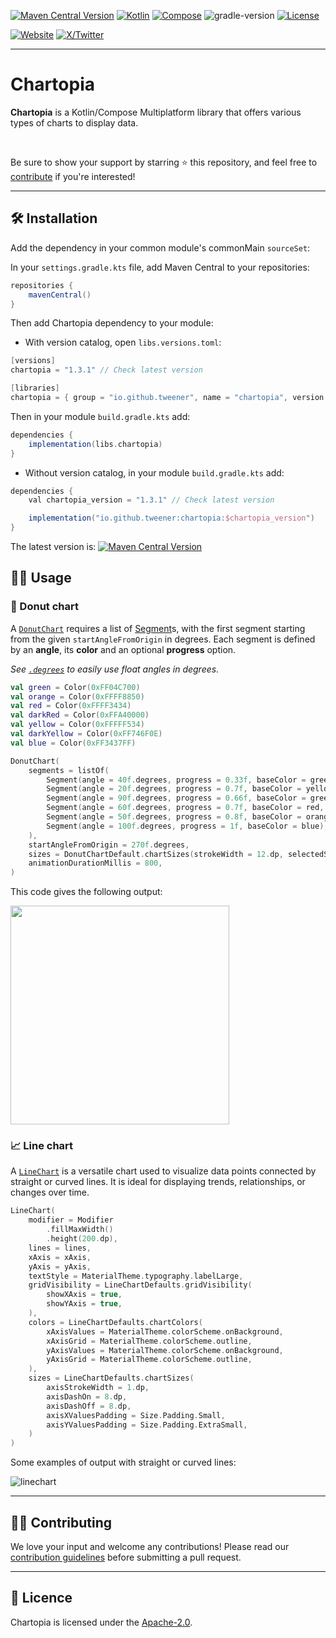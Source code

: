 [![Maven Central Version](https://img.shields.io/maven-central/v/io.github.tweener/chartopia?color=orange)](https://central.sonatype.com/artifact/io.github.tweener/chartopia)
[![Kotlin](https://img.shields.io/badge/kotlin-2.1.0-blue.svg?logo=kotlin)](http://kotlinlang.org)
[![Compose](https://img.shields.io/badge/compose-1.7.3-blue.svg?logo=jetpackcompose)](https://www.jetbrains.com/lp/compose-multiplatform)
![gradle-version](https://img.shields.io/badge/gradle-8.11.1-blue?logo=gradle)
[![License](https://img.shields.io/badge/License-Apache%202.0-green.svg)](https://opensource.org/licenses/Apache-2.0)

[![Website](https://img.shields.io/badge/Author-vivienmahe.com-purple)](https://vivienmahe.com/)
[![X/Twitter](https://img.shields.io/twitter/follow/VivienMahe)](https://twitter.com/VivienMahe)

---

# Chartopia

**Chartopia** is a Kotlin/Compose Multiplatform library that offers various types of charts to display data.

<br>

Be sure to show your support by starring ⭐️ this repository, and feel free to [contribute](#-contributing) if you're interested!

---

## 🛠️ Installation

Add the dependency in your common module's commonMain `sourceSet`:

In your `settings.gradle.kts` file, add Maven Central to your repositories:
```Groovy
repositories {
    mavenCentral()
}
```

Then add Chartopia dependency to your module:

- With version catalog, open `libs.versions.toml`:
```Groovy
[versions]
chartopia = "1.3.1" // Check latest version

[libraries]
chartopia = { group = "io.github.tweener", name = "chartopia", version.ref = "chartopia" }
```

Then in your module `build.gradle.kts` add:
```Groovy
dependencies {
    implementation(libs.chartopia)
}
```

- Without version catalog, in your module `build.gradle.kts` add:
```Groovy
dependencies {
    val chartopia_version = "1.3.1" // Check latest version

    implementation("io.github.tweener:chartopia:$chartopia_version")
}
```

The latest version is: [![Maven Central Version](https://img.shields.io/maven-central/v/io.github.tweener/chartopia?color=orange)](https://central.sonatype.com/artifact/io.github.tweener/chartopia)

## 🧑‍💻 Usage

### 🍩 Donut chart
A [`DonutChart`](https://github.com/Tweener/chartopia/blob/main/chartopia/src/commonMain/kotlin/com/tweener/chartopia/type/donut/DonutChart.kt) requires a list of [Segment](https://github.com/Tweener/chartopia/blob/main/chartopia/src/commonMain/kotlin/com/tweener/chartopia/type/donut/model/Segment.kt)s, with the first segment starting from the given `startAngleFromOrigin` in degrees.
Each segment is defined by an **angle**, its **color** and an optional **progress** option.

_See [`.degrees`](https://github.com/Tweener/KMPKit/blob/main/kmpkit/src/commonMain/kotlin/com/tweener/kmpkit/kotlinextensions/FloatExtensions.kt#L15) to easily use float angles in degrees._ 

```Kotlin
val green = Color(0xFF04C700)
val orange = Color(0xFFFF8850)
val red = Color(0xFFFF3434)
val darkRed = Color(0xFFA40000)
val yellow = Color(0xFFFFF534)
val darkYellow = Color(0xFF746F0E)
val blue = Color(0xFF3437FF)

DonutChart(
    segments = listOf(
        Segment(angle = 40f.degrees, progress = 0.33f, baseColor = green),
        Segment(angle = 20f.degrees, progress = 0.7f, baseColor = yellow, backgroundColor = darkYellow),
        Segment(angle = 90f.degrees, progress = 0.66f, baseColor = green),
        Segment(angle = 60f.degrees, progress = 0.7f, baseColor = red, backgroundColor = darkRed),
        Segment(angle = 50f.degrees, progress = 0.8f, baseColor = orange),
        Segment(angle = 100f.degrees, progress = 1f, baseColor = blue),
    ),
    startAngleFromOrigin = 270f.degrees,
    sizes = DonutChartDefault.chartSizes(strokeWidth = 12.dp, selectedStrokeWidth = 22.dp),
    animationDurationMillis = 800,
)
```
This code gives the following output:

<img src="https://github.com/Tweener/chartopia/assets/596985/9b1a82dd-6358-4d6e-af2c-cbb3bfe67258" width="350">

### 📈 Line chart
A [`LineChart`](https://github.com/Tweener/chartopia/blob/main/chartopia/src/commonMain/kotlin/com/tweener/chartopia/type/line/LineChart.kt) is a versatile chart used to visualize data points connected by straight or curved lines. It is ideal for displaying trends, relationships, or changes over time.

```Kotlin
LineChart(
    modifier = Modifier
        .fillMaxWidth()
        .height(200.dp),
    lines = lines,
    xAxis = xAxis,
    yAxis = yAxis,
    textStyle = MaterialTheme.typography.labelLarge,
    gridVisibility = LineChartDefaults.gridVisibility(
        showXAxis = true,
        showYAxis = true,
    ),
    colors = LineChartDefaults.chartColors(
        xAxisValues = MaterialTheme.colorScheme.onBackground,
        xAxisGrid = MaterialTheme.colorScheme.outline,
        yAxisValues = MaterialTheme.colorScheme.onBackground,
        yAxisGrid = MaterialTheme.colorScheme.outline,
    ),
    sizes = LineChartDefaults.chartSizes(
        axisStrokeWidth = 1.dp,
        axisDashOn = 8.dp,
        axisDashOff = 8.dp,
        axisXValuesPadding = Size.Padding.Small,
        axisYValuesPadding = Size.Padding.ExtraSmall,
    )
)
```
Some examples of output with straight or curved lines:

![linechart](https://github.com/user-attachments/assets/060464f5-ff2e-4e05-881f-a6e3ce52740d)

---

## 👨‍💻 Contributing

We love your input and welcome any contributions! Please read our [contribution guidelines](https://github.com/Tweener/chartopia/blob/master/CONTRIBUTING.md) before submitting a pull request.

---

## 📜 Licence

Chartopia is licensed under the [Apache-2.0](https://github.com/Tweener/chartopia?tab=Apache-2.0-1-ov-file#readme).
